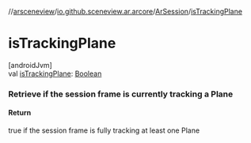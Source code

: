 //[arsceneview](../../../index.md)/[io.github.sceneview.ar.arcore](../index.md)/[ArSession](index.md)/[isTrackingPlane](is-tracking-plane.md)

# isTrackingPlane

[androidJvm]\
val [isTrackingPlane](is-tracking-plane.md): [Boolean](https://kotlinlang.org/api/latest/jvm/stdlib/kotlin/-boolean/index.html)

###  Retrieve if the session frame is currently tracking a Plane

#### Return

true if the session frame is fully tracking at least one Plane
